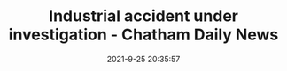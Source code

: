 ---
"title": "Industrial accident under investigation - Chatham Daily News"
"date": "2021-9-25 20:35:57"
"feed_name": "GOOGLENEWSINDUSTRIAL"
"feed_website": "https://news.google.com/search?q=industrial%2Bincident&hl=en-US&gl=US&ceid=US:en"
"feed_rss": "https://news.google.com/rss/search?q=industrial%2Bincident&hl=en-US&gl=US&ceid=US:en"
"link": "https://www.chathamdailynews.ca/news/industrial-accident-under-investigation"
"file": "_posts/2021-1-1-c4c4861df1925d583f7af8b98f2f62d871ae850e.md"
"accident": "1"
"drilling": "0"
"dead": "0"
"injured": "0"
"where": "unknown site"
---